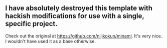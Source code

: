 ## I have absolutely destroyed this template with hackish modifications for use with a single, specific project.
Check out the original at https://github.com/nijikokun/minami. It's very nice. I wouldn't have used it as a base otherwise.